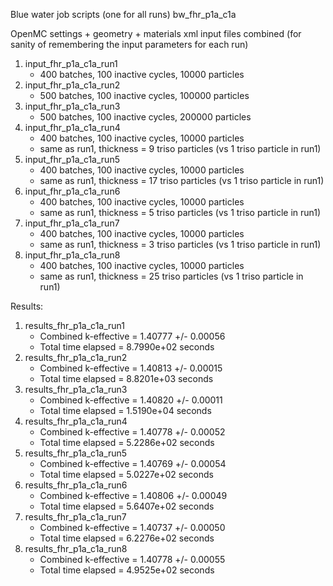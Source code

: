 Blue water job scripts (one for all runs)
bw_fhr_p1a_c1a

OpenMC settings + geometry + materials xml input files combined
(for sanity of remembering the input parameters for each run)
1) input_fhr_p1a_c1a_run1
    - 400 batches, 100 inactive cycles, 10000 particles
2) input_fhr_p1a_c1a_run2
    - 500 batches, 100 inactive cycles, 100000 particles
3) input_fhr_p1a_c1a_run3
    - 500 batches, 100 inactive cycles, 200000 particles  
4) input_fhr_p1a_c1a_run4
    - 400 batches, 100 inactive cycles, 10000 particles 
    - same as run1, thickness = 9 triso particles (vs 1 triso particle in run1)
5) input_fhr_p1a_c1a_run5
    - 400 batches, 100 inactive cycles, 10000 particles 
    - same as run1, thickness = 17 triso particles (vs 1 triso particle in run1)    
6) input_fhr_p1a_c1a_run6
    - 400 batches, 100 inactive cycles, 10000 particles 
    - same as run1, thickness = 5 triso particles (vs 1 triso particle in run1)    
7) input_fhr_p1a_c1a_run7
    - 400 batches, 100 inactive cycles, 10000 particles 
    - same as run1, thickness = 3 triso particles (vs 1 triso particle in run1)    
7) input_fhr_p1a_c1a_run8
    - 400 batches, 100 inactive cycles, 10000 particles 
    - same as run1, thickness = 25 triso particles (vs 1 triso particle in run1)    

Results: 
1) results_fhr_p1a_c1a_run1
    - Combined k-effective        = 1.40777 +/- 0.00056
    - Total time elapsed                = 8.7990e+02 seconds
2) results_fhr_p1a_c1a_run2
    - Combined k-effective        = 1.40813 +/- 0.00015
    - Total time elapsed                = 8.8201e+03 seconds
3) results_fhr_p1a_c1a_run3
    - Combined k-effective        = 1.40820 +/- 0.00011
    - Total time elapsed                = 1.5190e+04 seconds
4) results_fhr_p1a_c1a_run4
    - Combined k-effective        = 1.40778 +/- 0.00052
    - Total time elapsed                = 5.2286e+02 seconds
5) results_fhr_p1a_c1a_run5
    - Combined k-effective        = 1.40769 +/- 0.00054
    - Total time elapsed                = 5.0227e+02 seconds
6) results_fhr_p1a_c1a_run6
    -  Combined k-effective        = 1.40806 +/- 0.00049
    -  Total time elapsed                = 5.6407e+02 seconds
7) results_fhr_p1a_c1a_run7
    -  Combined k-effective        = 1.40737 +/- 0.00050
    -  Total time elapsed                = 6.2276e+02 seconds
8) results_fhr_p1a_c1a_run8
    -  Combined k-effective        = 1.40778 +/- 0.00055
    -  Total time elapsed                = 4.9525e+02 seconds
